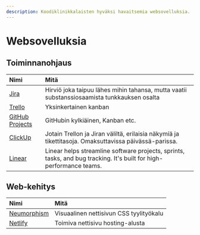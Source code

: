 ```yaml
---
description: Koodiklinikkalaisten hyväksi havaitsemia websovelluksia.
---
```


# Websovelluksia

## Toiminnanohjaus

| Nimi | Mitä |
| :--- | :--- |
| [Jira](https://www.atlassian.com/fi/software/jira) | Hirviö joka taipuu lähes mihin tahansa, mutta vaatii substanssiosaamista tunkkauksen osalta |
| [Trello](https://trello.com/fi) | Yksinkertainen kanban |
| [GitHub Projects](https://github.com/features/project-management/) | GitHubin kylkiäinen, Kanban etc. |
| [ClickUp](https://clickup.com/) | Jotain Trellon ja Jiran väliltä, erilaisia näkymiä ja tikettitasoja. Omaksuttavissa päivässä-parissa. |
| [Linear](https://linear.app/) | Linear helps streamline software projects, sprints, tasks, and bug tracking. It's built for high-performance teams. |

## Web-kehitys

| Nimi | Mitä |
| :--- | :--- |
| [Neumorphism](https://neumorphism.io/#ffffff/) | Visuaalinen nettisivun CSS tyylityökalu |
| [Netlify](https://www.netlify.com/) | Toimiva nettisivu hosting-alusta |

